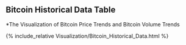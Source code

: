 ## Bitcoin Historical Data Table

*The Visualization of Bitcoin Price Trends and Bitcoin Volume Trends

{% include_relative Visualization/Bitcoin_Historical_Data.html %} 






